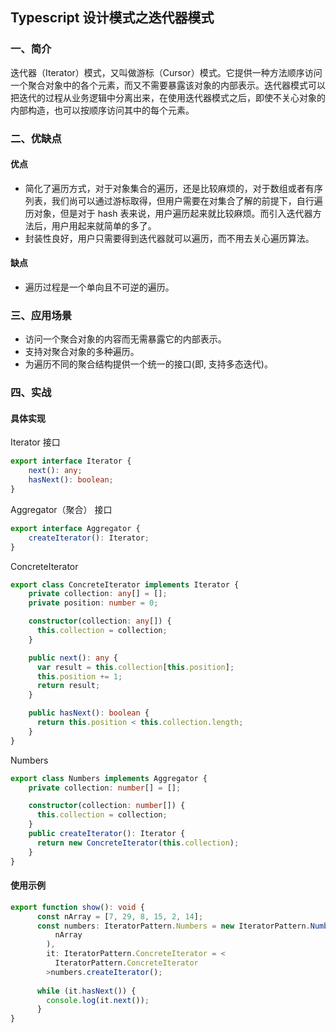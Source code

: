 ## Typescript 设计模式之迭代器模式

### 一、简介

迭代器（Iterator）模式，又叫做游标（Cursor）模式。它提供一种方法顺序访问一个聚合对象中的各个元素，而又不需要暴露该对象的内部表示。迭代器模式可以把迭代的过程从业务逻辑中分离出来，在使用迭代器模式之后，即使不关心对象的内部构造，也可以按顺序访问其中的每个元素。

### 二、优缺点

#### 优点

- 简化了遍历方式，对于对象集合的遍历，还是比较麻烦的，对于数组或者有序列表，我们尚可以通过游标取得，但用户需要在对集合了解的前提下，自行遍历对象，但是对于 hash 表来说，用户遍历起来就比较麻烦。而引入迭代器方法后，用户用起来就简单的多了。
- 封装性良好，用户只需要得到迭代器就可以遍历，而不用去关心遍历算法。

#### 缺点

- 遍历过程是一个单向且不可逆的遍历。

### 三、应用场景

* 访问一个聚合对象的内容而无需暴露它的内部表示。
* 支持对聚合对象的多种遍历。
* 为遍历不同的聚合结构提供一个统一的接口(即, 支持多态迭代)。

### 四、实战

#### 具体实现

Iterator 接口

```typescript
export interface Iterator {
    next(): any;
    hasNext(): boolean;
}
```

Aggregator（聚合） 接口

```typescript
export interface Aggregator {
    createIterator(): Iterator;
}
```

ConcreteIterator 

```typescript
export class ConcreteIterator implements Iterator {
    private collection: any[] = [];
    private position: number = 0;

    constructor(collection: any[]) {
      this.collection = collection;
    }

    public next(): any {
      var result = this.collection[this.position];
      this.position += 1;
      return result;
    }

    public hasNext(): boolean {
      return this.position < this.collection.length;
    }
}
```

Numbers 

```typescript
export class Numbers implements Aggregator {
    private collection: number[] = [];

    constructor(collection: number[]) {
      this.collection = collection;
    }
    public createIterator(): Iterator {
      return new ConcreteIterator(this.collection);
    }
}
```

#### 使用示例

```typescript
export function show(): void {
      const nArray = [7, 29, 8, 15, 2, 14];
      const numbers: IteratorPattern.Numbers = new IteratorPattern.Numbers(
          nArray
        ),
        it: IteratorPattern.ConcreteIterator = <
          IteratorPattern.ConcreteIterator
        >numbers.createIterator();
        
      while (it.hasNext()) {
        console.log(it.next());
      }
}
```

